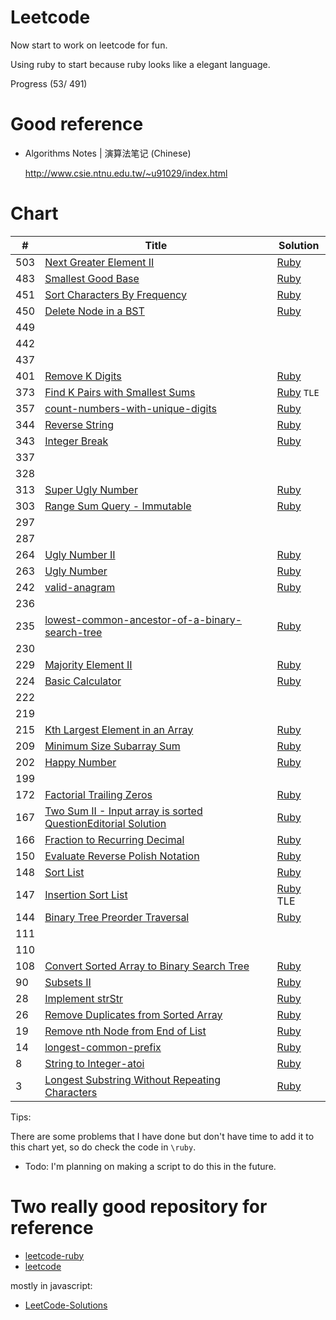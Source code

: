 # Leetcode

Now start to work on leetcode for fun.

Using ruby to start because ruby looks like a elegant language.

Progress (53/ 491)

# Good reference

- Algorithms Notes | 演算法笔记 (Chinese)

  http://www.csie.ntnu.edu.tw/~u91029/index.html

# Chart

| # | Title | Solution |
|---|-------|----------|
| 503 | [Next Greater Element II](https://leetcode.com/problems/next-greater-element-ii/) | [Ruby](./ruby/Q503/Q503.rb) |
| 483 | [Smallest Good Base](https://leetcode.com/problems/smallest-good-base/) | [Ruby](./ruby/Q483/Q483.rb) |
| 451 | [Sort Characters By Frequency](https://leetcode.com/problems/sort-characters-by-frequency/) | [Ruby](./ruby/Q451/Q451.rb)
| 450 | [Delete Node in a BST](https://leetcode.com/problems/delete-node-in-a-bst/) | [Ruby](./ruby/Q450/Q450.rb) |
| 449 |
| 442 |
| 437 |
| 401 | [Remove K Digits](https://leetcode.com/problems/remove-k-digits/) | [Ruby](./ruby/Q401/Q401.rb) |
| 373 | [Find K Pairs with Smallest Sums](https://leetcode.com/problems/find-k-pairs-with-smallest-sums/?tab=Description) | [Ruby](./ruby/Q373/Q373.rb) `TLE`|
| 357 | [count-numbers-with-unique-digits](https://leetcode.com/problems/count-numbers-with-unique-digits/) | [Ruby](./ruby/Q357/Q357.rb) |
| 344 | [Reverse String](https://leetcode.com/problems/reverse-string/) | [Ruby](./ruby/Q344/Q344.rb) |
| 343 | [Integer Break](https://leetcode.com/problems/integer-break/) | [Ruby](./ruby/Q343/Q343.rb) |
| 337 |
| 328 |
| 313 | [Super Ugly Number](https://leetcode.com/problems/super-ugly-number/) | [Ruby](./ruby/Q313/Q313.rb) |
| 303 | [Range Sum Query - Immutable ](https://leetcode.com/problems/range-sum-query-immutable/) | [Ruby](./ruby/Q303/Q303.rb) |
| 297 |
| 287 |
| 264 | [Ugly Number II](https://leetcode.com/problems/ugly-number-ii/) | [Ruby](./ruby/Q264/Q264.rb) | 
| 263 | [Ugly Number](https://leetcode.com/problems/ugly-number/) | [Ruby](./ruby/Q263/Q263.rb) |
| 242 | [valid-anagram](https://leetcode.com/problems/valid-anagram/)| [Ruby](./ruby/Q242/Q242.rb) |
| 236 |
| 235 | [lowest-common-ancestor-of-a-binary-search-tree](https://leetcode.com/problems/lowest-common-ancestor-of-a-binary-search-tree/) | [Ruby](./ruby/Q235/Q235.rb) |
| 230 |
| 229 | [Majority Element II](https://leetcode.com/problems/majority-element-ii/) | [Ruby](./ruby/Q229/Q229.rb) |
| 224 | [Basic Calculator](https://leetcode.com/problems/basic-calculator/) | [Ruby](./ruby/Q224/Q224.rb) | 
| 222 |
| 219 |
| 215 | [Kth Largest Element in an Array](https://leetcode.com/problems/kth-largest-element-in-an-array) | [Ruby](./ruby/Q215/Q215.rb)
| 209 | [Minimum Size Subarray Sum](https://leetcode.com/problems/minimum-size-subarray-sum/) | [Ruby](./ruby/Q209/Q209.rb) |
| 202 | [Happy Number](https://leetcode.com/problems/happy-number/) | [Ruby](./ruby/Q202/Q202.rb) |
| 199 |
| 172 | [Factorial Trailing Zeros](https://leetcode.com/problems/factorial-trailing-zeroes/) | [Ruby](./ruby/Q172/Q172.rb) |
| 167 | [Two Sum II - Input array is sorted  QuestionEditorial Solution](https://leetcode.com/problems/two-sum-ii-input-array-is-sorted/) | [Ruby](./ruby/Q167/Q167.rb) |
| 166 | [Fraction to Recurring Decimal](https://leetcode.com/problems/fraction-to-recurring-decimal/) | [Ruby](./ruby/Q166/Q166.rb) |
| 150 | [Evaluate Reverse Polish Notation](https://leetcode.com/problems/evaluate-reverse-polish-notation/) | [Ruby](./ruby/Q150/Q150.rb) |
| 148 | [Sort List](https://leetcode.com/problems/sort-list/) | [Ruby](./ruby/Q148/Q148.rb) |
| 147 | [Insertion Sort List](https://leetcode.com/problems/insertion-sort-list/) | [Ruby](./ruby/Q147/Q147.rb) TLE |
| 144 | [Binary Tree Preorder Traversal](https://leetcode.com/problems/binary-tree-preorder-traversal/) | [Ruby](./ruby/Q144/Q144.rb)|
| 111 |
| 110 |
| 108 | [Convert Sorted Array to Binary Search Tree](https://leetcode.com/problems/convert-sorted-array-to-binary-search-tree/) | [Ruby](./ruby/Q108/Q108.rb) |
| 90 | [Subsets II](https://leetcode.com/problems/subsets-ii/) | [Ruby](./ruby/Q90/Q90.rb) |
| 28 | [Implement strStr](https://leetcode.com/problems/implement-strstr/) | [Ruby](./ruby/Q28/Q28.rb) |
| 26 | [Remove Duplicates from Sorted Array](https://leetcode.com/problems/remove-duplicates-from-sorted-array/) | [Ruby](./ruby/Q26/Q26.rb) |
| 19 | [Remove nth Node from End of List](https://leetcode.com/problems/remove-nth-node-from-end-of-list/) | [Ruby](./ruby/Q19/Q19.rb) |
| 14 | [longest-common-prefix](https://leetcode.com/problems/longest-common-prefix/) | [Ruby](./ruby/Q14/Q14.rb) |
| 8 | [String to Integer-atoi](https://leetcode.com/problems/string-to-integer-atoi/) | [Ruby](./ruby/Q8/Q8.rb) |
| 3  | [Longest Substring Without Repeating Characters](https://leetcode.com/problems/longest-substring-without-repeating-characters/) | [Ruby](./Ruby/Q3/Q3.rb) |

Tips:

There are some problems that I have done but don't have time to add it to this chart yet, so do check the code in `\ruby`.

- Todo: I'm planning on making a script to do this in the future.

# Two really good repository for reference

- [leetcode-ruby](https://github.com/shichao-an/leetcode-ruby)
- [leetcode](https://github.com/0x01f7/leetcode)

mostly in javascript:

- [LeetCode-Solutions](https://github.com/iplus26/LeetCode-Solutions)
